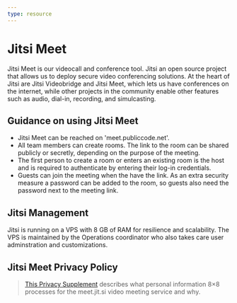 ```yaml
---
type: resource
---
```


# Jitsi Meet

Jitsi Meet is our videocall and conference tool. Jitsi an open source project that allows us to deploy secure video conferencing solutions. At the heart of Jitsi are Jitsi Videobridge and Jitsi Meet, which lets us have conferences on the internet, while other projects in the community enable other features such as audio, dial-in, recording, and simulcasting.

## Guidance on using Jitsi Meet

* Jitsi Meet can be reached on 'meet.publiccode.net'.
* All team members can create rooms. The link to the room can be shared publicly or secretly, depending on the purpose of the meeting.
* The first person to create a room or enters an existing room is the host and is required to authenticate by entering their log-in credentials.
* Guests can join the meeting when the have the link. As an extra security measure a password can be added to the room, so guests also need the password next to the meeting link.

## Jitsi Management

Jitsi is running on a VPS with 8 GB of RAM for resilience and scalability. The VPS is maintained by the Operations coordinator who also takes care user adminstration and customizations.

## Jitsi Meet Privacy Policy

> [This Privacy Supplement](https://jitsi.org/meet-jit-si-privacy/) describes what personal information 8×8 processes for the meet.jit.si video meeting service and why.
